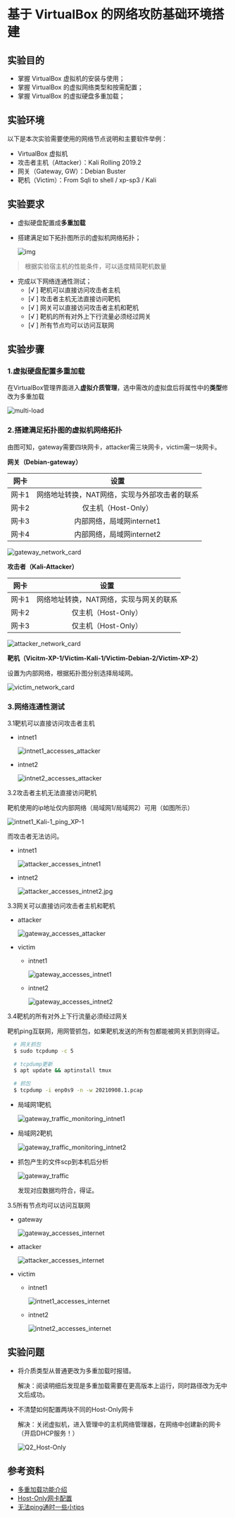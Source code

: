 # 基于 VirtualBox 的网络攻防基础环境搭建

## 实验目的

- 掌握 VirtualBox 虚拟机的安装与使用；
- 掌握 VirtualBox 的虚拟网络类型和按需配置；
- 掌握 VirtualBox 的虚拟硬盘多重加载；

## 实验环境

以下是本次实验需要使用的网络节点说明和主要软件举例：

- VirtualBox 虚拟机
- 攻击者主机（Attacker）：Kali Rolling 2019.2
- 网关（Gateway, GW）：Debian Buster
- 靶机（Victim）：From Sqli to shell / xp-sp3 / Kali

## 实验要求

- 虚拟硬盘配置成**多重加载**

- 搭建满足如下拓扑图所示的虚拟机网络拓扑；

  ![img](https://c4pr1c3.github.io/cuc-ns/chap0x01/attach/chap0x01/media/vb-exp-layout.png)

> 根据实验宿主机的性能条件，可以适度精简靶机数量

- 完成以下网络连通性测试；
  - [√ ] 靶机可以直接访问攻击者主机
  - [√ ] 攻击者主机无法直接访问靶机
  - [√ ] 网关可以直接访问攻击者主机和靶机
  - [√ ] 靶机的所有对外上下行流量必须经过网关
  - [√ ] 所有节点均可以访问互联网

## 实验步骤

### 1.虚拟硬盘配置多重加载

在VirtualBox管理界面进入**虚拟介质管理**，选中需改的虚拟盘后将属性中的**类型**修改为多重加载

![multi-load](img/multi_load.jpg)

### 2.搭建满足拓扑图的虚拟机网络拓扑

由图可知，gateway需要四块网卡，attacker需三块网卡，victim需一块网卡。

**网关（Debian-gateway）**

| 网卡  |                     设置                      |
| :---: | :-------------------------------------------: |
| 网卡1 | 网络地址转换，NAT网络，实现与外部攻击者的联系 |
| 网卡2 |              仅主机（Host-Only）              |
| 网卡3 |           内部网络，局域网internet1           |
| 网卡4 |           内部网络，局域网internet2           |

![gateway_network_card](img/gateway_network_card.jpg)

**攻击者（Kali-Attacker）**

| 网卡  |                  设置                   |
| :---: | :-------------------------------------: |
| 网卡1 | 网络地址转换，NAT网络，实现与网关的联系 |
| 网卡2 |           仅主机（Host-Only）           |
| 网卡3 |           仅主机（Host-Only）           |

![attacker_network_card](img/attacker_network_card.jpg)

**靶机（Vicitm-XP-1/Victim-Kali-1/Victim-Debian-2/Victim-XP-2）**

设置为内部网络，根据拓扑图分别选择局域网。

![victim_network_card](img/victim_network_card.jpg)

### 3.网络连通性测试

3.1靶机可以直接访问攻击者主机

- intnet1

  ![intnet1_accesses_attacker](img/intnet1_accesses_attacker.jpg)

- intnet2

  ![intnet2_accesses_attacker](img/intnet2_accesses_attacker.jpg)

3.2攻击者主机无法直接访问靶机

靶机使用的ip地址仅内部网络（局域网1/局域网2）可用（如图所示）

![intnet1_Kali-1_ping_XP-1](img/intnet1_Kali-1_ping_XP-1.jpg)

而攻击者无法访问。

- intnet1

  ![attacker_accesses_intnet1](img/attacker_accesses_intnet1.jpg)

- intnet2

  ![attacker_accesses_intnet2.jpg](img/attacker_accesses_intnet2.jpg)

3.3网关可以直接访问攻击者主机和靶机

- attacker

  ![gateway_accesses_attacker](img/gateway_accesses_attacker.jpg)

- victim

  - intnet1

    ![gateway_accesses_intnet1](img/gateway_accesses_intnet1.jpg)

  - intnet2
  
    ![gateway_accesses_intnet2](img/gateway_accesses_intnet2.jpg)

3.4靶机的所有对外上下行流量必须经过网关

靶机ping互联网，用网管抓包，如果靶机发送的所有包都能被网关抓到则得证。

```bash
  # 网关抓包
  $ sudo tcpdump -c 5
  
  # tcpdump更新
  $ apt update && aptinstall tmux
  
  # 抓包
  $ tcpdump -i enp0s9 -n -w 20210908.1.pcap
```

- 局域网1靶机

  ![gateway_traffic_monitoring_intnet1](img/gateway_traffic_monitoring_intnet1.jpg)

- 局域网2靶机

  ![gateway_traffic_monitoring_intnet2](img/gateway_traffic_monitoring_intnet2.jpg)

- 抓包产生的文件scp到本机后分析

  ![gateway_traffic](img/gateway_traffic.jpg)

  发现对应数据均符合，得证。

3.5所有节点均可以访问互联网

- gateway

  ![gateway_accesses_internet](img/gateway_accesses_internet.jpg)

- attacker

  ![attacker_accesses_internet](img/attacker_accesses_internet.jpg)

- victim

  - intnet1

    ![intnet1_accesses_internet](img/intnet1_accesses_internet.jpg)

  - intnet2

    ![intnet2_accesses_internet](img/intnet2_accesses_internet.jpg)

## 实验问题

- 将介质类型从普通更改为多重加载时报错。

  解决：阅读明细后发现是多重加载需要在更高版本上运行，同时路径改为无中文后成功。

- 不清楚如何配置两块不同的Host-Only网卡

  解决：关闭虚拟机，进入管理中的主机网络管理器，在网络中创建新的网卡（开启DHCP服务！）

  ![Q2_Host-Only](img/Q2_Host-Only.jpg)

## 参考资料

- [多重加载功能介绍](https://blog.csdn.net/Jeanphorn/article/details/45056251)
- [Host-Only网卡配置](https://www.likecs.com/show-203630914.html)
- [无法ping通时一些小tips](https://blog.csdn.net/a17377298306/article/details/104829017)